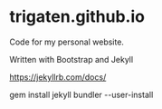 # trigaten.github.io

Code for my personal website.

Written with Bootstrap and Jekyll

https://jekyllrb.com/docs/

gem install jekyll bundler --user-install
